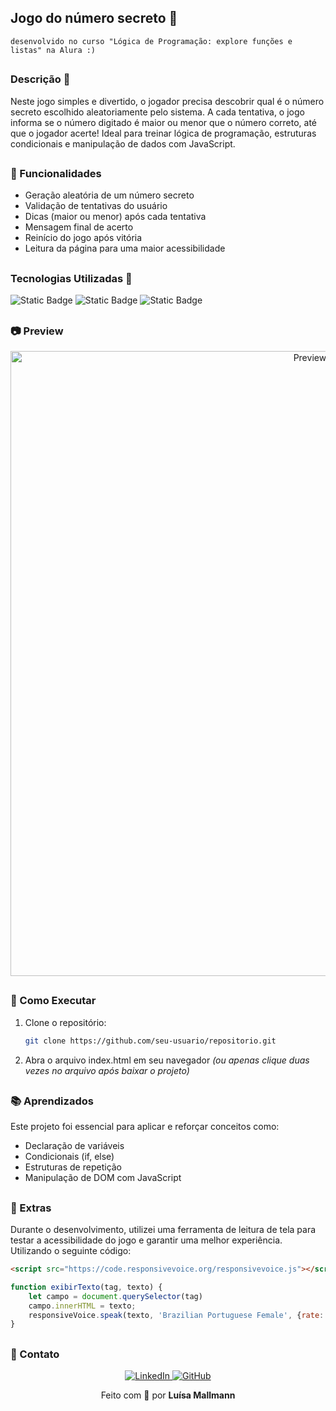 ## Jogo do número secreto 🔢
```desenvolvido no curso "Lógica de Programação: explore funções e listas" na Alura :)```

##
### Descrição 📝

Neste jogo simples e divertido, o jogador precisa descobrir qual é o número secreto escolhido aleatoriamente pelo sistema. 
A cada tentativa, o jogo informa se o número digitado é maior ou menor que o número correto, até que o jogador acerte! Ideal para treinar lógica de programação, 
estruturas condicionais e manipulação de dados com JavaScript. 

##

### 🚀 Funcionalidades

- Geração aleatória de um número secreto  
- Validação de tentativas do usuário  
- Dicas (maior ou menor) após cada tentativa  
- Mensagem final de acerto  
- Reinício do jogo após vitória
- Leitura da página para uma maior acessibilidade

##
### Tecnologias Utilizadas 🤖 
![Static Badge](https://img.shields.io/badge/HTML-db481f)
![Static Badge](https://img.shields.io/badge/CSS-1257b8)
![Static Badge](https://img.shields.io/badge/Javascript-f09000)

##

### 📷 Preview

<p align="center">
  <img src="preview.gif" alt="Preview do Jogo" width="1000"/>
</p>

##
### 📁 Como Executar

1. Clone o repositório:
   ```bash
   git clone https://github.com/seu-usuario/repositorio.git
   ```
2. Abra o arquivo index.html em seu navegador
_(ou apenas clique duas vezes no arquivo após baixar o projeto)_

##
### 📚 Aprendizados
Este projeto foi essencial para aplicar e reforçar conceitos como:
- Declaração de variáveis
- Condicionais (if, else)
- Estruturas de repetição
- Manipulação de DOM com JavaScript

##
### 🧩 Extras
Durante o desenvolvimento, utilizei uma ferramenta de leitura de tela para testar a acessibilidade do jogo e garantir uma melhor experiência.
Utilizando o seguinte código:
```html
<script src="https://code.responsivevoice.org/responsivevoice.js"></script>
```
```javascript
function exibirTexto(tag, texto) {
    let campo = document.querySelector(tag)
    campo.innerHTML = texto;
    responsiveVoice.speak(texto, 'Brazilian Portuguese Female', {rate: 1.2});
}
```
##
### 📩 Contato
<p align="center">
  <a href="https://www.linkedin.com/in/luisamallmann/" target="_blank">
    <img src="https://img.shields.io/badge/LinkedIn-0077B5?style=for-the-badge&logo=linkedin&logoColor=white" alt="LinkedIn">
  </a>
  <a href="https://github.com/luisamallmann" target="_blank">
    <img src="https://img.shields.io/badge/GitHub-181717?style=for-the-badge&logo=github&logoColor=white" alt="GitHub">
  </a>
</p>

<p align="center">Feito com 💙 por <strong>Luísa Mallmann</strong></p>
